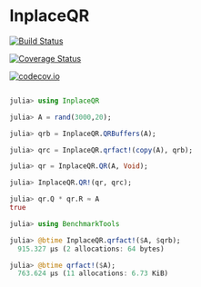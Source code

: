 # InplaceQR

[![Build Status](https://travis-ci.org/mohamed82008/InplaceQR.jl.svg?branch=master)](https://travis-ci.org/mohamed82008/InplaceQR.jl)

[![Coverage Status](https://coveralls.io/repos/mohamed82008/InplaceQR.jl/badge.svg?branch=master&service=github)](https://coveralls.io/github/mohamed82008/InplaceQR.jl?branch=master)

[![codecov.io](http://codecov.io/github/mohamed82008/InplaceQR.jl/coverage.svg?branch=master)](http://codecov.io/github/mohamed82008/InplaceQR.jl?branch=master)

```julia

julia> using InplaceQR

julia> A = rand(3000,20);

julia> qrb = InplaceQR.QRBuffers(A);

julia> qrc = InplaceQR.qrfact!(copy(A), qrb);

julia> qr = InplaceQR.QR(A, Void);

julia> InplaceQR.QR!(qr, qrc);

julia> qr.Q * qr.R ≈ A
true

julia> using BenchmarkTools

julia> @btime InplaceQR.qrfact!($A, $qrb);
  915.327 μs (2 allocations: 64 bytes)

julia> @btime qrfact!($A);
  763.624 μs (11 allocations: 6.73 KiB)
```
